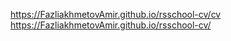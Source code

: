https://FazliakhmetovAmir.github.io/rsschool-cv/cv
https://FazliakhmetovAmir.github.io/rsschool-cv/

